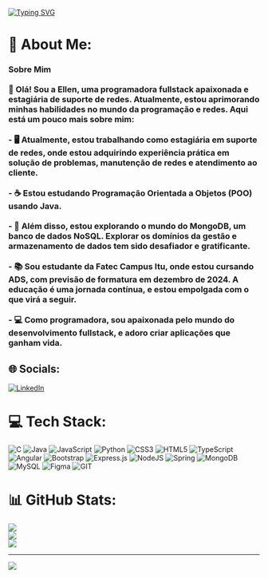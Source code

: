 [![Typing SVG](https://readme-typing-svg.herokuapp.com/?color=6A0DAD&size=35&center=true&vCenter=true&width=1000&lines=HELLO,+Be+Welcome!+:%29)](https://git.io/typing-svg)
# 💫 About Me:
### Sobre Mim<br><br>👋 Olá! Sou a Ellen, uma programadora fullstack apaixonada e estagiária de suporte de redes. Atualmente, estou aprimorando minhas habilidades no mundo da programação e redes. Aqui está um pouco mais sobre mim:<br><br>- 🖥️ Atualmente, estou trabalhando como estagiária em suporte de redes, onde estou adquirindo experiência prática em solução de problemas, manutenção de redes e atendimento ao cliente.<br><br>- ☕ Estou estudando Programação Orientada a Objetos (POO) usando Java.<br><br>- 🍃 Além disso, estou explorando o mundo do MongoDB, um banco de dados NoSQL. Explorar os domínios da gestão e armazenamento de dados tem sido desafiador e gratificante.<br><br>- 📚 Sou estudante da Fatec Campus Itu, onde estou cursando ADS, com previsão de formatura em dezembro de 2024. A educação é uma jornada contínua, e estou empolgada com o que virá a seguir.<br><br>- 💻 Como programadora, sou apaixonada pelo mundo do desenvolvimento fullstack, e adoro criar aplicações que ganham vida.<br>


## 🌐 Socials:
[![LinkedIn](https://img.shields.io/badge/LinkedIn-%230077B5.svg?logo=linkedin&logoColor=white)](https://linkedin.com/in/https://www.linkedin.com/in/ellen-de-oliveira-pereira-4509321b9/) 

# 💻 Tech Stack:
![C](https://img.shields.io/badge/c-%2300599C.svg?style=for-the-badge&logo=c&logoColor=white) ![Java](https://img.shields.io/badge/java-%23ED8B00.svg?style=for-the-badge&logo=java&logoColor=white) ![JavaScript](https://img.shields.io/badge/javascript-%23323330.svg?style=for-the-badge&logo=javascript&logoColor=%23F7DF1E) ![Python](https://img.shields.io/badge/python-3670A0?style=for-the-badge&logo=python&logoColor=ffdd54) ![CSS3](https://img.shields.io/badge/css3-%231572B6.svg?style=for-the-badge&logo=css3&logoColor=white) ![HTML5](https://img.shields.io/badge/html5-%23E34F26.svg?style=for-the-badge&logo=html5&logoColor=white) ![TypeScript](https://img.shields.io/badge/typescript-%23007ACC.svg?style=for-the-badge&logo=typescript&logoColor=white) ![Angular](https://img.shields.io/badge/angular-%23DD0031.svg?style=for-the-badge&logo=angular&logoColor=white) ![Bootstrap](https://img.shields.io/badge/bootstrap-%23563D7C.svg?style=for-the-badge&logo=bootstrap&logoColor=white) ![Express.js](https://img.shields.io/badge/express.js-%23404d59.svg?style=for-the-badge&logo=express&logoColor=%2361DAFB) ![NodeJS](https://img.shields.io/badge/node.js-6DA55F?style=for-the-badge&logo=node.js&logoColor=white) ![Spring](https://img.shields.io/badge/spring-%236DB33F.svg?style=for-the-badge&logo=spring&logoColor=white) ![MongoDB](https://img.shields.io/badge/MongoDB-%234ea94b.svg?style=for-the-badge&logo=mongodb&logoColor=white) ![MySQL](https://img.shields.io/badge/mysql-%2300f.svg?style=for-the-badge&logo=mysql&logoColor=white) 	![Figma](https://img.shields.io/badge/figma-%23F24E1E.svg?style=for-the-badge&logo=figma&logoColor=white) ![GIT](https://img.shields.io/badge/Git-fc6d26?style=for-the-badge&logo=git&logoColor=white)
# 📊 GitHub Stats:
![](https://github-readme-stats.vercel.app/api?username=ellenolv&theme=midnight-purple&hide_border=true&include_all_commits=false&count_private=true)<br/>
![](https://github-readme-streak-stats.herokuapp.com/?user=ellenolv&theme=midnight-purple&hide_border=true)<br/>
![](https://github-readme-stats.vercel.app/api/top-langs/?username=ellenolv&theme=midnight-purple&hide_border=true&include_all_commits=false&count_private=true&layout=compact)

---
[![](https://visitcount.itsvg.in/api?id=ellenolv&icon=0&color=6)](https://visitcount.itsvg.in)

<!-- Proudly created with GPRM ( https://gprm.itsvg.in ) -->
